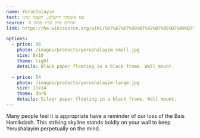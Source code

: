 ```yaml
---
name: Yerushalayim
text: אִם אֶשְׁכָּחֵךְ יְרוּשָׁלָ‍ִם, תִּשְׁכַּח יְמִינִי
source: תהלים פרק קל״ז פסוק ה׳
link: https://he.wikisource.org/wiki/%D7%A7%D7%98%D7%92%D7%95%D7%A8%D7%99%D7%94:%D7%AA%D7%94%D7%9C%D7%99%D7%9D_%D7%A7%D7%9C%D7%96_%D7%94

options:
  - price: 36
    photo: /images/products/yerushalayim-small.jpg
    size: 8x10
    theme: light
    details: Black paper floating in a black frame. Wall mount.

  - price: 54
    photo: /images/products/yerushalayim-large.jpg
    size: 11x14
    theme: dark
    details: Silver paper floating in a black frame. Wall mount.
---
```


Many people feel it is appropriate have a reminder of our loss of the Bais Hamikdash. This striking skyline stands boldly on your wall to keep Yerushalayim perpetually on the mind.